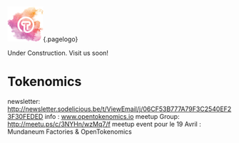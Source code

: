 ![Logoot](/uploads/logoot.png "Logoot"){.pagelogo}
<!-- TITLE: OpenTokenomics -->
<!-- SUBTITLE: welcome to the OpenTokenomics wiki main page -->

 Under Construction. Visit us soon!



# Tokenomics

newsletter: http://newsletter.sodelicious.be/t/ViewEmail/j/06CF53B777A79F3C2540EF23F30FEDED 
info : www.opentokenomics.io 
meetup Group:  http://meetu.ps/c/3NYHn/wzMq7/f
meetup event pour le 19 Avril :   Mundaneum Factories & OpenTokenomics 